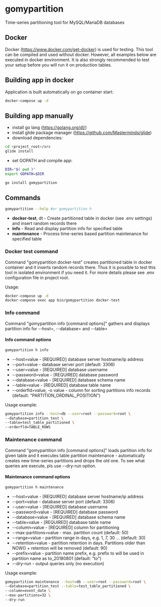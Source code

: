 # gomypartition
Time-series partitioning tool for MySQL/MariaDB databases

## Docker
Docker (https://www.docker.com/get-docker) is used for testing. 
This tool can be compiled and used without docker. However, all examples below are executed in docker environment.
It is also strongly recommended to test your setup before you will run it on production tables.

## Building app in docker
Application is built automatically on go container start:
```bash
docker-compose up -d
```

## Building app manually
* install go lang (https://golang.org/dl/)
* install glide package manager (https://github.com/Masterminds/glide)
* download dependencies:
```bash
cd <project_root>/src
glide install
```
* set GOPATH and compile app:
```bash
DIR="$( pwd )"
export GOPATH=$DIR

go install gomypartition
```

## Commands
```bash
gomypartition --help #or gomypartition h
```
* **docker-test**, dt  - Create partitioned table in docker (see .env settings) and insert random records there
* **info**             - Read and display partition info for specified table
* **maintenance**      - Process time-series based partition maintenance for specified table
   
### Docker test command
Command "gomypartition docker-test" creates partitioned table in docker container and it inserts random records there.
Thus it is possible to test this tool in isolated environment if you need it. For more details please see .env configuration file 
in project root.

Usage:
```bash
docker-compose up -d
docker-compose exec app bin/gomypartition docker-test
```

### Info command
Command "gomypartition info [command options]" gathers and displays partition info for --host=<host>, --database=<database>
and --table=<table>

#### Info command options
```bash
gomypartition h info
```
 * --host=value                 - [REQUIRED] database server hostname/ip address
 * --port=value                 - database server port (default: 3306)
 * --user=value                 - [REQUIRED] database username
 * --password=value             - [REQUIRED] database password
 * --database=value             - [REQUIRED] database schema name
 * --table=value                - [REQUIRED] database table name
 * --orderfld=value, -o value   - column for sorting partitions info records (default: "PARTITION_ORDINAL_POSITION")

Usage example:
```bash
gomypartition info --host=db --user=root --password=root \
--database=partition_test \
--table=test_table_partitioned \
--orderfld=TABLE_ROWS
```  

### Maintenance command
Command "gomypartition info [command options]" loads partition info for given table 
and it executes table partition maintenance - automatically creates new time-series partitions 
and drops the old one. To see what queries are execute, pls use --dry-run option.

#### Maintenance command options
```bash
gomypartition h maintenance
``` 
 * --host=value                 - [REQUIRED] database server hostname/ip address
 * --port=value                 - database server port (default: 3306)
 * --user=value                 - [REQUIRED] database username
 * --password=value             - [REQUIRED] database password
 * --database=value             - [REQUIRED] database schema name
 * --table=value                - [REQUIRED] database table name
 * --column=value               - [REQUIRED] column for partitioning
 * --max-partitions=value       - max. partition count (default: 50)
 * --range=value                - partition range in days, e.g. 1, 7, 30 ... (default: 30)
 * --retention=value            - partition retention in days. Partitions older than NOW() + retention will be removed (default: 90)
 * --prefix=value               - partition name prefix, e.g. prefix to will be used in partition name as to_20180801 (default: "to")
 * --dry-run                    - output queries only (no execution)

Usage example:
```bash
gomypartition maintenance --host=db --user=root --password=root \
--database=partition_test --table=test_table_partitioned \
--column=event_date \
--max-partitions=32 \
--dry-run
```  
